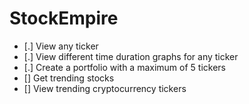 # StockEmpire

- [.] View any ticker
- [.] View different time duration graphs for any ticker
- [.] Create a portfolio with a maximum of 5 tickers
- [] Get trending stocks
- [] View trending cryptocurrency tickers